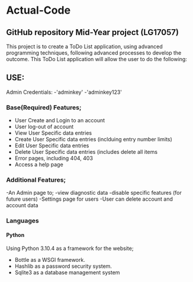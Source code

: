# Actual-Code
## GitHub repository Mid-Year project (LG17057)

This project is to create a ToDo List application, using advanced programming techniques, following advanced processes to develop the outcome. 
This ToDo List application will allow the user to do the following:

## USE:
Admin Credentials:
                -'adminkey'
                -'adminkey123'

### Base(Required) Features;

* User Create and Login to an account
* User log-out of account
* View User Specific data entries
* Create User Specific data entries (inclduing entry number limits)
* Edit User Specific data entries
* Delete User Specific data entries (includes delete all items
* Error pages, including 404, 403
* Access a help page


### Additional Features;

-An Admin page to; -view diagnostic data
                   -disable specific features (for future users)
-Settings page for users
-User can delete account and account data
  
  
### Languages

#### Python 

Using Python 3.10.4 as a framework for the website;

* Bottle as a WSGI framework.
* Hashlib as a password security system.
* Sqlite3 as a database management system

